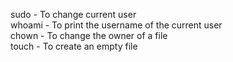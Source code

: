 sudo - To change current user<br>
whoami - To print the username of the current user<br>
chown - To change the owner of a file<br>
touch - To create an empty file
